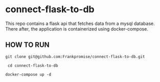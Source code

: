 # connect-flask-to-db

This repo contains a flask api that fetches data from a mysql database. There after, the application is containerized using docker-compose.

## HOW TO RUN

`git clone git@github.com:Frankpromise/connect-flask-to-db.git`

` cd connect-flask-to-db`

`docker-compose up -d `
